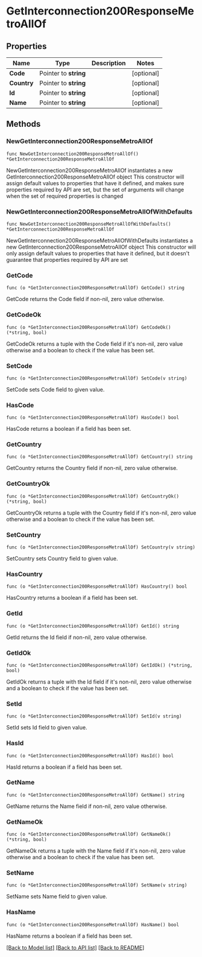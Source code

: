# GetInterconnection200ResponseMetroAllOf

## Properties

Name | Type | Description | Notes
------------ | ------------- | ------------- | -------------
**Code** | Pointer to **string** |  | [optional] 
**Country** | Pointer to **string** |  | [optional] 
**Id** | Pointer to **string** |  | [optional] 
**Name** | Pointer to **string** |  | [optional] 

## Methods

### NewGetInterconnection200ResponseMetroAllOf

`func NewGetInterconnection200ResponseMetroAllOf() *GetInterconnection200ResponseMetroAllOf`

NewGetInterconnection200ResponseMetroAllOf instantiates a new GetInterconnection200ResponseMetroAllOf object
This constructor will assign default values to properties that have it defined,
and makes sure properties required by API are set, but the set of arguments
will change when the set of required properties is changed

### NewGetInterconnection200ResponseMetroAllOfWithDefaults

`func NewGetInterconnection200ResponseMetroAllOfWithDefaults() *GetInterconnection200ResponseMetroAllOf`

NewGetInterconnection200ResponseMetroAllOfWithDefaults instantiates a new GetInterconnection200ResponseMetroAllOf object
This constructor will only assign default values to properties that have it defined,
but it doesn't guarantee that properties required by API are set

### GetCode

`func (o *GetInterconnection200ResponseMetroAllOf) GetCode() string`

GetCode returns the Code field if non-nil, zero value otherwise.

### GetCodeOk

`func (o *GetInterconnection200ResponseMetroAllOf) GetCodeOk() (*string, bool)`

GetCodeOk returns a tuple with the Code field if it's non-nil, zero value otherwise
and a boolean to check if the value has been set.

### SetCode

`func (o *GetInterconnection200ResponseMetroAllOf) SetCode(v string)`

SetCode sets Code field to given value.

### HasCode

`func (o *GetInterconnection200ResponseMetroAllOf) HasCode() bool`

HasCode returns a boolean if a field has been set.

### GetCountry

`func (o *GetInterconnection200ResponseMetroAllOf) GetCountry() string`

GetCountry returns the Country field if non-nil, zero value otherwise.

### GetCountryOk

`func (o *GetInterconnection200ResponseMetroAllOf) GetCountryOk() (*string, bool)`

GetCountryOk returns a tuple with the Country field if it's non-nil, zero value otherwise
and a boolean to check if the value has been set.

### SetCountry

`func (o *GetInterconnection200ResponseMetroAllOf) SetCountry(v string)`

SetCountry sets Country field to given value.

### HasCountry

`func (o *GetInterconnection200ResponseMetroAllOf) HasCountry() bool`

HasCountry returns a boolean if a field has been set.

### GetId

`func (o *GetInterconnection200ResponseMetroAllOf) GetId() string`

GetId returns the Id field if non-nil, zero value otherwise.

### GetIdOk

`func (o *GetInterconnection200ResponseMetroAllOf) GetIdOk() (*string, bool)`

GetIdOk returns a tuple with the Id field if it's non-nil, zero value otherwise
and a boolean to check if the value has been set.

### SetId

`func (o *GetInterconnection200ResponseMetroAllOf) SetId(v string)`

SetId sets Id field to given value.

### HasId

`func (o *GetInterconnection200ResponseMetroAllOf) HasId() bool`

HasId returns a boolean if a field has been set.

### GetName

`func (o *GetInterconnection200ResponseMetroAllOf) GetName() string`

GetName returns the Name field if non-nil, zero value otherwise.

### GetNameOk

`func (o *GetInterconnection200ResponseMetroAllOf) GetNameOk() (*string, bool)`

GetNameOk returns a tuple with the Name field if it's non-nil, zero value otherwise
and a boolean to check if the value has been set.

### SetName

`func (o *GetInterconnection200ResponseMetroAllOf) SetName(v string)`

SetName sets Name field to given value.

### HasName

`func (o *GetInterconnection200ResponseMetroAllOf) HasName() bool`

HasName returns a boolean if a field has been set.


[[Back to Model list]](../README.md#documentation-for-models) [[Back to API list]](../README.md#documentation-for-api-endpoints) [[Back to README]](../README.md)


